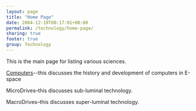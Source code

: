 ```yaml
---
layout: page
title: "Home Page"
date: 2004-12-10T00:17:01+00:00
permalink: /technology/home-page/
sharing: true
footer: true
group: Technology
---
```


This is the main page for listing various sciences.

[Computers](/technology/a-icomputers)--this discusses the history and development of computers in E-space

MicroDrives&ndash;this discusses sub-luminal technology.

MacroDrives&ndash;this discusses super-luminal technology.
